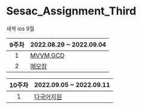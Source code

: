 # Sesac_Assignment_Third
새싹 ios 9월

9주차| 2022.08.29 ~ 2022.09.04 |
:---: |--- 
1| [MVVM,GCD](https://github.com/WooseokJ/Sesac_Assignment_Third/tree/main/SeSacWek9/SeSacWek9/Present) |  |
2| [메모장](https://github.com/WooseokJ/MemoList) |  |

10주차| 2022.09.05 ~ 2022.09.11 |
:---: |--- 
1| [다국어지원](https://github.com/WooseokJ/Sesac_Assignment_Third/tree/main/SeSacWek9/SeSacWek9/Present) |  |


